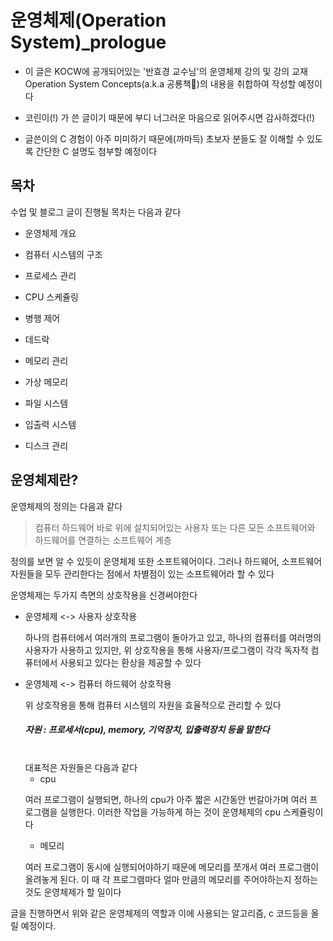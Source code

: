 # 운영체제(Operation System)_prologue

* 이 글은 KOCW에 공개되어있는 '반효경 교수님'의 운영체제 강의 및 강의 교재 Operation System Concepts(a.k.a 공룡책🦕)의 내용을 취합하여 작성할 예정이다

* 코린이(!) 가 쓴 글이기 때문에 부디 너그러운 마음으로 읽어주시면 감사하겠다(!)

  

* 글쓴이의 C 경험이 아주 미미하기 때문에(까마득) 초보자 분들도 잘 이해할 수 있도록 간단한 C 설명도 첨부할 예정이다



  

## 목차


수업 및 블로그 글이 진행될 목차는 다음과 같다


  

- 운영체제 개요

- 컴퓨터 시스템의 구조

- 프로세스 관리

- CPU 스케쥴링

- 병행 제어

- 데드락

- 메모리 관리

- 가상 메모리

- 파일 시스템

- 입출력 시스템

- 디스크 관리

  

  

## 운영체제란?

운영체제의 정의는 다음과 같다



>컴퓨터 하드웨어 바로 위에 설치되어있는 사용자 또는 다른 모든 소프트웨어와 하드웨어를 연결하는 소프트웨어 계층



정의를 보면 알 수 있듯이 운영체제 또한 소프트웨어이다. 그러나 하드웨어, 소프트웨어 자원들을 모두 관리한다는 점에서 차별점이 있는 소프트웨어라 할 수 있다


운영체제는 두가지 측면의 상호작용을 신경써야한다

  

* 운영체제 <-> 사용자 상호작용

  

	하나의 컴퓨터에서 여러개의 프로그램이 돌아가고 있고, 하나의 컴퓨터를 여러명의 사용자가 사용하고 있지만, 위 상호작용을 통해 사용자/프로그램이 각각 독자적 컴퓨터에서 사용되고 있다는 환상을 제공할 수 있다

  

* 운영체제 <-> 컴퓨터 하드웨어 상호작용

	위 상호작용을 통해 컴퓨터 시스템의 자원을 효율적으로 관리할 수 있다
	##### 자원 : 프로세서(cpu), memory, 기억장치, 입출력장치 등을 말한다
	<br/>
	 대표적은 자원들은 다음과 같다
	<br/>

	- cpu

	여러 프로그램이 실행되면, 하나의 cpu가 아주 짧은 시간동안 번갈아가며 여러 프로그램을 실행한다. 이러한 작업을 가능하게 하는 것이 운영체제의 cpu 스케쥴링이다

	  

	- 메모리

	  

	여러 프로그램이 동시에 실행되어야하기 때문에 메모리를 쪼개서 여러 프로그램이 올려놓게 된다. 이 때 각 프로그램마다 얼마 만큼의 메모리를 주어야하는지 정하는 것도 운영체제가 할 일이다

	  
글을 진행하면서 위와 같은 운영체제의 역할과 이에 사용되는 알고리즘, c 코드등을 올릴 예정이다.